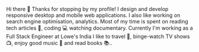 Hi there 👋
Thanks for stopping by my profile!
I design and develop responsive desktop and mobile web applications. I also like working on search engine optimisation, analytics. Most of my time is spent on reading tech articles 📰, coding 💻 watching documentary.
Currently I'm working as a Full Stack Engineer at Lowe's India
I like to travel 🚋, binge-watch TV shows 📺, enjoy good music 🎵 and read books 📚..

<!---
AemanAlfee/AemanAlfee is a ✨ special ✨ repository because its `README.md` (this file) appears on your GitHub profile.
You can click the Preview link to take a look at your changes.
--->
